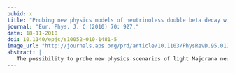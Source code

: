 ```yaml
---
pubid: x
title: "Probing new physics models of neutrinoless double beta decay with SuperNEMO"
journal: "Eur. Phys. J. C (2010) 70: 927."
date: 18-11-2010
doi: 10.1140/epjc/s10052-010-1481-5
image_url: "http://journals.aps.org/prd/article/10.1103/PhysRevD.95.012007/figures/8/medium"
abstract: |
   The possibility to probe new physics scenarios of light Majorana neutrino exchange and right-handed currents at the planned next generation neutrinoless double $\beta$ decay experiment SuperNEMO is discussed. Its ability to study different isotopes and track the outgoing electrons provides the means to discriminate different underlying mechanisms for the neutrinoless double $\beta$ decay by measuring the decay half-life and the electron angular and energy distributions.
---
```

